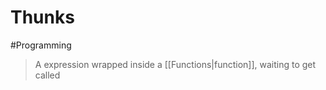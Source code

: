 # Thunks

#Programming

> A expression wrapped inside a [[Functions|function]], waiting to get called
